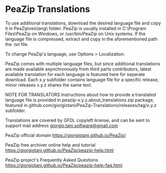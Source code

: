 PeaZip Translations
======

To use additional translations, download the desired language file and copy it in PeaZip\res\lang\ folder.
PeaZip is usually installed in C:\Program Files\PeaZip on Windows, or /usr/bin/PeaZip on Unix systems.
If the language file is compressed, extract and copy in the aforementioned path the .txt file.

To change PeaZip's language, use Options > Localization.

PeaZip comes with multiple language files, but since additional translations are made available asynchronously from third parts contributors, latest available translation for each language is featured here for separate download.
Each x.y subfolder contains language file for a specific release, minor releases x.y.z shares the same text.

NOTE FOR TRANSLATORS
Instructions about how to provide a translated language file is provided in peazip-x.y.z.about_translations.zip package, featured in github.com/giorgiotani/PeaZip-Translations/releases/tag/x.y.z subfolder.

Translations are covered by GFDL copyleft license, and can be sent to support mail address giorgio.tani.software@gmail.com

PeaZip official domain https://giorgiotani.github.io/PeaZip/

PeaZip free archiver online help and tutorial https://giorgiotani.github.io/PeaZip/peazip-help.html

PeaZip project's Frequently Asked Questions https://giorgiotani.github.io/PeaZip/peazip-help-faq.html
